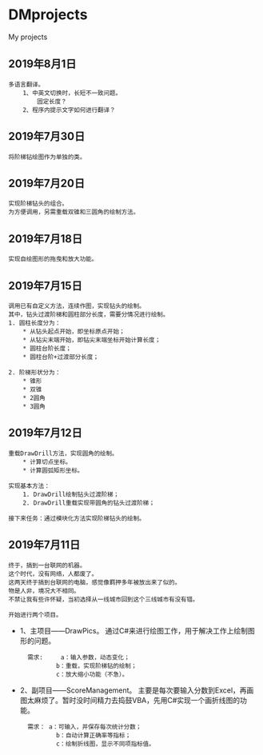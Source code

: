 # DMprojects
 My projects

## 2019年8月1日
	多语言翻译。
		1、中英文切换时，长短不一致问题。
			固定长度？
		2、程序内提示文字如何进行翻译？

## 2019年7月30日
	将阶梯钻绘图作为单独的类。

## 2019年7月20日
	实现阶梯钻头的组合。
	为方便调用，另需重载双锥和三圆角的绘制方法。

## 2019年7月18日
	实现自绘图形的拖曳和放大功能。

## 2019年7月15日
	调用已有自定义方法，连续作图，实现钻头的绘制。
	其中，钻头过渡阶梯和圆柱部分长度，需要分情况进行绘制。
	1. 圆柱长度分为：
		* 从钻头起点开始，即坐标原点开始；
		* 从钻尖末端开始，即钻尖末端坐标开始计算长度；
		* 圆柱台阶长度；
		* 圆柱台阶+过渡部分长度；

	2. 阶梯形状分为：
		* 锥形
		* 双锥
		* 2圆角
		* 3圆角

## 2019年7月12日
	重载DrawDrill方法，实现圆角的绘制。
		* 计算切点坐标。
		* 计算圆弧矩形坐标。

	实现基本方法：
		1. DrawDrill绘制钻头过渡阶梯；
		2. DrawDrill重载实现带圆角的钻头过渡阶梯；

	接下来任务：通过模块化方法实现阶梯钻头的绘制。

## 2019年7月11日
	终于，搞到一台联网的机器。
	这个时代，没有网络，人都废了。
	这两天终于搞到台联网的电脑，感觉像羁押多年被放出来了似的。
	物是人非，境况大不相同。
	不禁让我有些许怀疑，当初选择从一线城市回到这个三线城市有没有错。

	开始进行两个项目。
* 1、主项目——DrawPics。
		通过C#来进行绘图工作，用于解决工作上绘制图形的问题。

		需求: 	a：输入参数，动态变化；
				b：重载，实现阶梯钻的绘制；
				c：放大缩小功能（不急）。

* 2、副项目——ScoreManagement。
		主要是每次要输入分数到Excel，再画图太麻烦了。暂时没时间精力去捣鼓VBA，先用C#实现一个画折线图的功能。

		需求：	a：可输入，并保存每次统计分数；
				b：自动计算正确率等指标；
				c：绘制折线图，显示不同项指标值。



